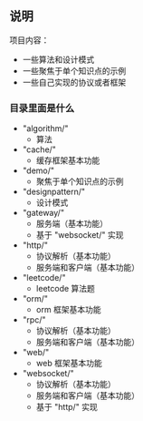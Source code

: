 ## 说明

项目内容：

- 一些算法和设计模式
- 一些聚焦于单个知识点的示例
- 一些自己实现的协议或者框架

### 目录里面是什么

- "algorithm/"
    - 算法
- "cache/"
    - 缓存框架基本功能
- "demo/"
    - 聚焦于单个知识点的示例
- "designpattern/"
    - 设计模式
- "gateway/"
    - 服务端（基本功能）
    - 基于 "websocket/" 实现
- "http/"
    - 协议解析（基本功能）
    - 服务端和客户端（基本功能）
- "leetcode/"
    - leetcode 算法题
- "orm/"
    - orm 框架基本功能
- "rpc/"
    - 协议解析（基本功能）
    - 服务端和客户端（基本功能）
- "web/"
    - web 框架基本功能
- "websocket/"
    - 协议解析（基本功能）
    - 服务端和客户端（基本功能）
    - 基于 "http/" 实现


